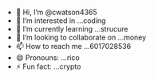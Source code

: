 - 👋 Hi, I’m @cwatson4365
- 👀 I’m interested in ...coding
- 🌱 I’m currently learning ...strucure
- 💞️ I’m looking to collaborate on ...money
- 📫 How to reach me ...6017028536
- 😄 Pronouns: ...rico
- ⚡ Fun fact: ...crypto

<!---
cwatson4365/cwatson4365 is a ✨ special ✨ repository because its `README.md` (this file) appears on your GitHub profile.
You can click the Preview link to take a look at your changes.
--->
